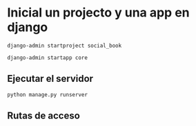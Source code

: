 # Inicial un projecto y una app en django

```
django-admin startproject social_book

django-admin startapp core
```

## Ejecutar el servidor

```
python manage.py runserver
```

## Rutas de acceso

```

```
